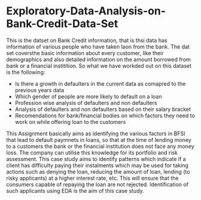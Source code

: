 # Exploratory-Data-Analysis-on-Bank-Credit-Data-Set
This is the datset on Bank Credit information, that is thsi data has information of various people who have taken laon from the bank. The dat set coversthe basic information about every customer, like their demographics and also detailed information on the amount borrowed from bank or a financial institition. 
So what we have workded out on this dataset is the following:
- Is there a growth in defaulters in the current data as comapred to the previous years data
- Which gender of people are more likely to default on a loan
- Profession wise analysis of defaulters and non defaulters
- Analysis of defaulters and non defaulters based on their salary bracket
- Recomendations for bank/financial bodies on which factors they need to work on while offering loan to the customers

This Assignment basically aims as identifying the various factors in BFSI that lead to default paymnets in loans, so that at the time of lending money to a customers the bank or the financial institution does not face any money loss. The company can utilise this knowledge for its portfolio and risk assessment. This case study aims to identify patterns which indicate if a client has difficulty paying their instalments which may be used for taking actions such as denying the loan, reducing the amount of loan, lending (to risky applicants) at a higher interest rate, etc. This will ensure that the consumers capable of repaying the loan are not rejected. Identification of such applicants using EDA is the aim of this case study.
